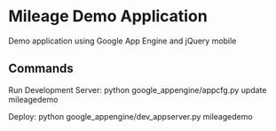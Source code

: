 Mileage Demo Application
=============

Demo application using Google App Engine and jQuery mobile


Commands
-------

Run Development Server:
    python google_appengine/appcfg.py update mileagedemo

Deploy:
    python google_appengine/dev_appserver.py mileagedemo

